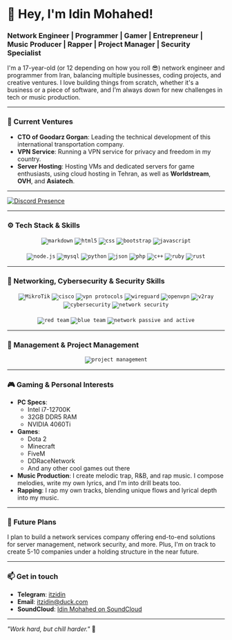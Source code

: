 # 👋 Hey, I'm Idin Mohahed!

### Network Engineer | Programmer | Gamer | Entrepreneur | Music Producer | Rapper | Project Manager | Security Specialist

I'm a 17-year-old (or 12 depending on how you roll 😎) network engineer and programmer from Iran, balancing multiple businesses, coding projects, and creative ventures. I love building things from scratch, whether it's a business or a piece of software, and I’m always down for new challenges in tech or music production.

---

### 💼 Current Ventures
- **CTO of Goodarz Gorgan**: Leading the technical development of this international transportation company.
- **VPN Service**: Running a VPN service for privacy and freedom in my country.
- **Server Hosting**: Hosting VMs and dedicated servers for game enthusiasts, using cloud hosting in Tehran, as well as **Worldstream**, **OVH**, and **Asiatech**.

---

[![Discord Presence](https://lanyard.cnrad.dev/api/932027654234849330)](https://discord.com/users/932027654234849330)

---

### ⚙️ Tech Stack & Skills

<div align="center">
<code><img src="https://img.shields.io/badge/Markdown-000000?style=for-the-badge&logo=markdown&logoColor=white" alt="markdown"></code>
<code><img src="https://img.shields.io/badge/html5-%23E34F26.svg?style=for-the-badge&logo=html5&logoColor=white" alt="html5"></code>
<code><img src="https://img.shields.io/badge/css-1572B6.svg?style=for-the-badge&logo=css3&logoColor=white" alt="css"></code>
<code><img src="https://img.shields.io/badge/bootstrap-%23563D7C.svg?style=for-the-badge&logo=bootstrap&logoColor=white" alt="bootstrap"></code>
<code><img src="https://img.shields.io/badge/javascript-%23323330.svg?style=for-the-badge&logo=javascript&logoColor=%23F7DF1E" alt="javascript"></code>
<br/>
<br/>  
<code><img src="https://img.shields.io/badge/node.js-%2343853D.svg?style=for-the-badge&logo=node.js&logoColor=white" alt="node.js"></code>
<code><img src="https://img.shields.io/badge/mysql-4479A1.svg?style=for-the-badge&logo=mysql&logoColor=white" alt="mysql"></code>
<code><img src="https://img.shields.io/badge/python-3776AB.svg?style=for-the-badge&logo=python&logoColor=white" alt="python"></code>
<code><img src="https://img.shields.io/badge/json-5E5C5C?style=for-the-badge&logo=json&logoColor=white" alt="json"></code>
<code><img src="https://img.shields.io/badge/php-777BB4?style=for-the-badge&logo=php&logoColor=white" alt="php"></code>
<code><img src="https://img.shields.io/badge/C%2B%2B-00599C?style=for-the-badge&logo=c%2B%2B&logoColor=white" alt="c++"></code>
<code><img src="https://img.shields.io/badge/ruby-3776AB.svg?style=for-the-badge&logo=ruby&logoColor=white" alt="ruby"></code>
<code><img src="https://img.shields.io/badge/rust-3776AB.svg?style=for-the-badge&logo=rust&logoColor=white" alt="rust"></code>
</div>

---

### 🎨 Networking, Cybersecurity & Security Skills

<div align="center">
<code><img src="https://img.shields.io/badge/Networking%20-%23FF8000.svg?style=for-the-badge&logo=mikrotik&logoColor=white" alt="MikroTik"></code>
<code><img src="https://img.shields.io/badge/Cisco-%231BA0D7.svg?style=for-the-badge&logo=cisco&logoColor=white" alt="cisco"></code>
<code><img src="https://img.shields.io/badge/VPN%20Protocols-%23232323.svg?style=for-the-badge&logo=wireguard&logoColor=white" alt="vpn protocols"></code>
<code><img src="https://img.shields.io/badge/WireGuard-%23f05133.svg?style=for-the-badge&logo=wireguard&logoColor=white" alt="wireguard"></code>
<code><img src="https://img.shields.io/badge/OpenVPN-%2335495e.svg?style=for-the-badge&logo=openvpn&logoColor=white" alt="openvpn"></code>
<code><img src="https://img.shields.io/badge/V2Ray-%23FE0000.svg?style=for-the-badge&logoColor=white" alt="v2ray"></code>
<code><img src="https://img.shields.io/badge/Cybersecurity-%23000000.svg?style=for-the-badge&logo=cybersecurity&logoColor=white" alt="cybersecurity"></code>
<code><img src="https://img.shields.io/badge/Network%20Security-%231C1C1C.svg?style=for-the-badge&logo=networksecurity&logoColor=white" alt="network security"></code>
<br/><br/>
<code><img src="https://img.shields.io/badge/Red%20Team%20-%23FF0000.svg?style=for-the-badge&logo=hackerone&logoColor=white" alt="red team"></code>
<code><img src="https://img.shields.io/badge/Blue%20Team%20-%23267BFF.svg?style=for-the-badge&logo=hackthebox&logoColor=white" alt="blue team"></code>
<code><img src="https://img.shields.io/badge/Network%20Passive%20and%20Active-%23232323.svg?style=for-the-badge&logo=wireshark&logoColor=white" alt="network passive and active"></code>
</div>

---

### 💼 Management & Project Management

<div align="center">
<code><img src="https://img.shields.io/badge/Project Management-%23FF8000.svg?style=for-the-badge&logo=project&logoColor=white" alt="project management"></code>
</div>

---

### 🎮 Gaming & Personal Interests
- **PC Specs**:
  - Intel i7-12700K
  - 32GB DDR5 RAM
  - NVIDIA 4060Ti
- **Games**: 
  - Dota 2
  - Minecraft
  - FiveM
  - DDRaceNetwork
  - And any other cool games out there
- **Music Production**: I create melodic trap, R&B, and rap music. I compose melodies, write my own lyrics, and I'm into drill beats too.
- **Rapping**: I rap my own tracks, blending unique flows and lyrical depth into my music.

---

### 🚀 Future Plans
I plan to build a network services company offering end-to-end solutions for server management, network security, and more. Plus, I'm on track to create 5-10 companies under a holding structure in the near future.

---

### 📫 Get in touch
- **Telegram**: [itzidin](https://t.me/itzidin)
- **Email**: [itzidin@duck.com](mailto:itzidin@duck.com)
- **SoundCloud**: [Idin Mohahed on SoundCloud](https://soundcloud.com/idinmov)

---

_"Work hard, but chill harder."_ 👑
